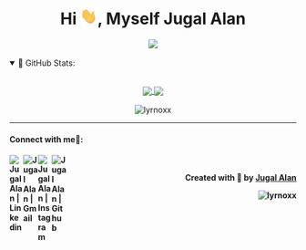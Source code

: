 <h1 align="center">Hi <img src="https://raw.githubusercontent.com/ABSphreak/ABSphreak/master/gifs/Hi.gif" width="30px">, Myself Jugal Alan</h1>
<p align="center">
  <a href="https://github.com/Ratheshan03/readme-typing-svg"><img src="https://readme-typing-svg.herokuapp.com?lines=AI+Grad;Computer+Science+Undergrad;&center=true&width=500&height=50"></a>
</p>


<details open="">
<summary>
 📔 GitHub Stats:
</summary>
<br>
<p align="center">
  <a href="https://github.com/lyrnoxx">
    <img align="center"  height="175px" src="https://github-readme-stats.vercel.app/api?username=lyrnoxx&show_icons=true&hide_border=true&title_color=94b4a4&amp&icon_color=FFFFFF&amp&text_color=FFFFFF&amp&bg_color=000000&count_private=true&include_all_commits=true"/>
  </a>
  <a href="https://github.com/omunite215">
    <img align="center" height="175px"  src="https://github-readme-stats.vercel.app/api/top-langs/?username=lyrnoxx&text_color=FFFFFF&bg_color=000000&title_color=94b4a4&langs_count=15&layout=compact&hide_border=true" />
  </a>
</p>
  <p align="center"><img align="center" src="https://github-readme-streak-stats.herokuapp.com/?user=lyrnoxx&text_color=FFFFFF&bg_color=000000&title_color=94b4a4&langs_count=15&layout=compact&hide_border=true" alt="lyrnoxx" /></p>
</details>

---

<h4> Connect with me🤝: <h4>
  </hr>
  <a href="https://www.linkedin.com/in/jugal-alan">
   <img align="left" alt=" Jugal Alan | Linkedin" width="24px" src="https://www.vectorlogo.zone/logos/linkedin/linkedin-icon.svg" />
  </a>
  <a href="mailto:alanjugal@gmail.com">
    <img align="left" alt="Jugal Alan | Gmail" width="26px" src="https://www.vectorlogo.zone/logos/gmail/gmail-icon.svg" />
  </a>
  <a href="https://www.instagram.com/jugal_alan/">
    <img align="left" alt="Jugal Alan | Instagram" width="24px" src="https://www.vectorlogo.zone/logos/instagram/instagram-icon.svg" />
  </a>
   <a href="https://github.com/lyrnoxx">
    <img align="left" alt="Jugal Alan | Github" width="26px" src="https://www.vectorlogo.zone/logos/github/github-tile.svg" />
  </a><!--
  <a href="https://portfoliobyom.netlify.app/">
    <img align="left" alt="Jugal Alan | Portfolio" width="26px" src="https://www.svgrepo.com/show/474386/internet.svg" />
  </a>-->
  <br>
  
<p align="right" > Created with 🧡 by <a href="https://github.com/lyrnoxx">Jugal Alan</a></p>
<p align="right" > <img src="https://komarev.com/ghpvc/?username=lyrnoxx&label=Profile%20views&color=0e75b6&style=flat" alt="lyrnoxx" /> </p>
